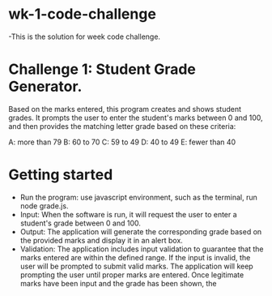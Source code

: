 # wk-1-code-challenge
-This is the solution for week code challenge.
# Challenge 1: Student Grade Generator.
Based on the marks entered, this program creates and shows student grades. It prompts the user to enter the student's marks between 0 and 100, and then provides the matching letter grade based on these criteria: 

A: more than 79
B: 60 to 70
C: 59 to 49
D: 40 to 49
E: fewer than 40

# Getting started
* Run the program: use javascript environment, such as the terminal, run node grade.js.
* Input: When the software is run, it will request the user to enter a student's grade between 0 and 100.
* Output: The application will generate the corresponding grade based on the provided marks and display it in an alert box.
* Validation: The application includes input validation to guarantee that the marks entered are within the defined range. If the input is invalid, the user will be prompted to submit valid marks. The application will keep prompting the user until proper marks are entered. Once legitimate marks have been input and the grade has been shown, the